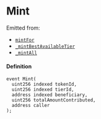 # Mint

Emitted from:

- [`mintFor`](/dev/api/contracts/or-delegates/jbtiered721delegate/write/mintfor)
- [`_mintBestAvailableTier`](/dev/api/contracts/or-delegates/jbtiered721delegate/write/-_mintbestavailabletier)
- [`_mintAll`](/dev/api/contracts/or-delegates/jbtiered721delegate/write/-_mintall)

#### Definition

```
event Mint(
  uint256 indexed tokenId,
  uint256 indexed tierId,
  address indexed beneficiary,
  uint256 totalAmountContributed,
  address caller
);
```
